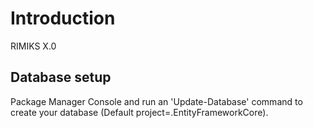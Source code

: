 # Introduction

RIMIKS X.0

## Database setup

Package Manager Console and run an 'Update-Database' command to create your database (Default project=.EntityFrameworkCore).
